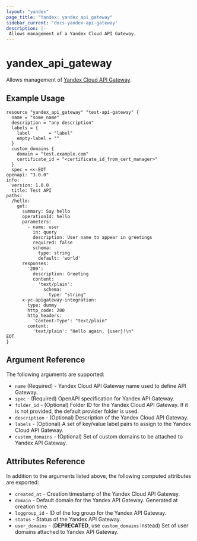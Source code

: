 ```yaml
---
layout: "yandex"
page_title: "Yandex: yandex_api_gateway"
sidebar_current: "docs-yandex-api-gateway"
description: |-
 Allows management of a Yandex Cloud API Gateway.
---
```


# yandex\_api\_gateway

Allows management of [Yandex Cloud API Gateway](https://cloud.yandex.com/docs/api-gateway/).

## Example Usage

```hcl
resource "yandex_api_gateway" "test-api-gateway" {
  name = "some_name"
  description = "any description"
  labels = {
    label       = "label"
    empty-label = ""
  }
  custom_domains {
    domain = "test.example.com"
    certificate_id = "<certificate_id_from_cert_manager>"
  }
  spec = <<-EOT
openapi: "3.0.0"
info:
  version: 1.0.0
  title: Test API
paths:
  /hello:
    get:
      summary: Say hello
      operationId: hello
      parameters:
        - name: user
          in: query
          description: User name to appear in greetings
          required: false
          schema:
            type: string
            default: 'world'
      responses:
        '200':
          description: Greeting
          content:
            'text/plain':
              schema:
                type: "string"
      x-yc-apigateway-integration:
        type: dummy
        http_code: 200
        http_headers:
          'Content-Type': "text/plain"
        content:
          'text/plain': "Hello again, {user}!\n"
EOT
}
```

## Argument Reference

The following arguments are supported:

* `name` (Required) - Yandex Cloud API Gateway name used to define API Gateway.
* `spec` - (Required) OpenAPI specification for Yandex API Gateway.
* `folder_id` - (Optional) Folder ID for the Yandex Cloud API Gateway. If it is not provided, the default provider folder is used.
* `description` - (Optional) Description of the Yandex Cloud API Gateway.
* `labels` - (Optional) A set of key/value label pairs to assign to the Yandex Cloud API Gateway.
* `custom_domains` - (Optional) Set of custom domains to be attached to Yandex API Gateway.


## Attributes Reference

In addition to the arguments listed above, the following computed attributes are exported:

* `created_at` - Creation timestamp of the Yandex Cloud API Gateway.
* `domain` - Default domain for the Yandex API Gateway. Generated at creation time.
* `loggroup_id` - ID of the log group for the Yandex API Gateway.
* `status` - Status of the Yandex API Gateway.
* `user_domains` - (**DEPRECATED**, use `custom_domains` instead) Set of user domains attached to Yandex API Gateway.

